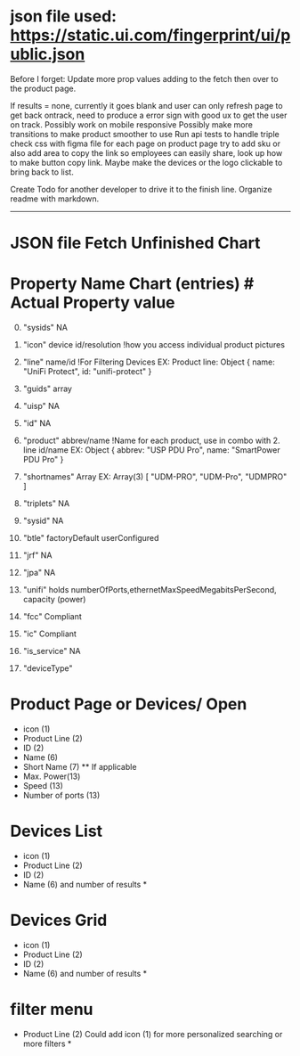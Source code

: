# json file used: https://static.ui.com/fingerprint/ui/public.json

Before I forget: 
Update more prop values adding to the fetch then over to the product page.


If results = none, currently it goes blank and user can only refresh page to get back ontrack, need to produce a error sign with good ux to get the user on track. 
Possibly work on mobile responsive
Possibly make more transitions to make product smoother to use
Run api tests to handle
triple check css with figma file for each page
on product page try to add sku or also add area to copy the link so employees can easily share, look up how to make button copy link. 
Maybe make the devices or the logo clickable to bring back to list.

Create Todo for another developer to drive it to the finish line. Organize readme with markdown.


***
# JSON file Fetch Unfinished Chart

# Property Name Chart (entries)   # Actual Property value

0. "sysids"                       NA

1. "icon"                         device id/resolution !how you access individual product pictures

2. "line"                         name/id !For Filtering Devices EX: Product line: Object { name: "UniFi Protect", id: "unifi-protect" }

3. "guids"                        array

4. "uisp"                         NA

5. "id"                           NA

6. "product"                      abbrev/name !Name for each product, use in combo with 2. line id/name EX:  Object { abbrev: "USP PDU Pro", name: "SmartPower PDU Pro" }

7. "shortnames"                   Array EX: Array(3) [ "UDM-PRO", "UDM-Pro", "UDMPRO" ]

8. "triplets"                     NA

9. "sysid"                        NA

10. "btle"                        factoryDefault userConfigured

11. "jrf"                         NA
12. "jpa"                         NA
13. "unifi"                       holds numberOfPorts,ethernetMaxSpeedMegabitsPerSecond, capacity (power) 
14. "fcc"                         Compliant
15. "ic"                          Compliant
16. "is_service"                  NA
17. "deviceType"                  


# Product Page or Devices/ Open  
* icon (1)                          
* Product Line (2)
* ID (2)
* Name (6)
* Short Name (7)
** If applicable
* Max. Power(13)
* Speed (13)
* Number of ports (13)

# Devices List
* icon (1)  
* Product Line (2)
* ID (2)
* Name (6)
and number of results *

# Devices Grid
* icon (1)
* Product Line (2)
* ID (2)
* Name (6)
and number of results *

# filter menu
* Product Line (2)
Could add icon (1) for more personalized searching or more filters *